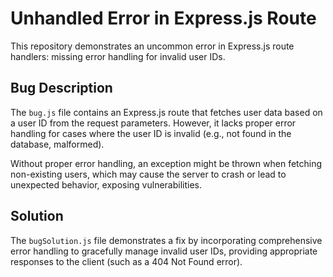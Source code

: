 # Unhandled Error in Express.js Route

This repository demonstrates an uncommon error in Express.js route handlers: missing error handling for invalid user IDs.

## Bug Description

The `bug.js` file contains an Express.js route that fetches user data based on a user ID from the request parameters. However, it lacks proper error handling for cases where the user ID is invalid (e.g., not found in the database, malformed).

Without proper error handling, an exception might be thrown when fetching non-existing users, which may cause the server to crash or lead to unexpected behavior, exposing vulnerabilities.

## Solution

The `bugSolution.js` file demonstrates a fix by incorporating comprehensive error handling to gracefully manage invalid user IDs, providing appropriate responses to the client (such as a 404 Not Found error).